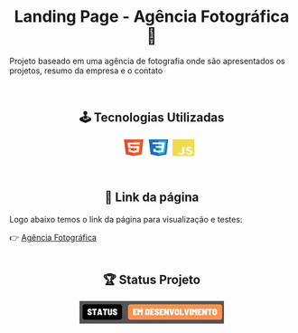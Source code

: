 <h1 align="center">Landing Page - Agência Fotográfica 📸</h1>

<p>Projeto baseado em uma agência de fotografia onde são apresentados os projetos, resumo da empresa e o contato</p>

<div align="center" valign="top"><br>
 <h2>🕹️ Tecnologias Utilizadas</h2>
    <ul align="center">
        <img align="center" alt="HTML" height="30" width="40" src="https://raw.githubusercontent.com/devicons/devicon/master/icons/html5/html5-original.svg">
        <img align="center" alt="CSS" height="30" width="40" src="https://raw.githubusercontent.com/devicons/devicon/master/icons/css3/css3-original.svg">
        <img align="center" alt="Js" height="30" width="40" src="https://raw.githubusercontent.com/devicons/devicon/master/icons/javascript/javascript-plain.svg">
    </ul><br>
</div>

<h2 align="center">🔗 Link da página</h2>
<p>Logo abaixo temos o link da página para visualização e testes:</p>
👉 <a href="https://oseiasweb.github.io/Landing-Page-Fotografia/" target="_blank">Agência Fotográfica</a><br><br>

<h2 align="center">🏆 Status Projeto</h2>
<p align="center">
 <img src="src/img/desenvolvimento.webp"/>
</p>